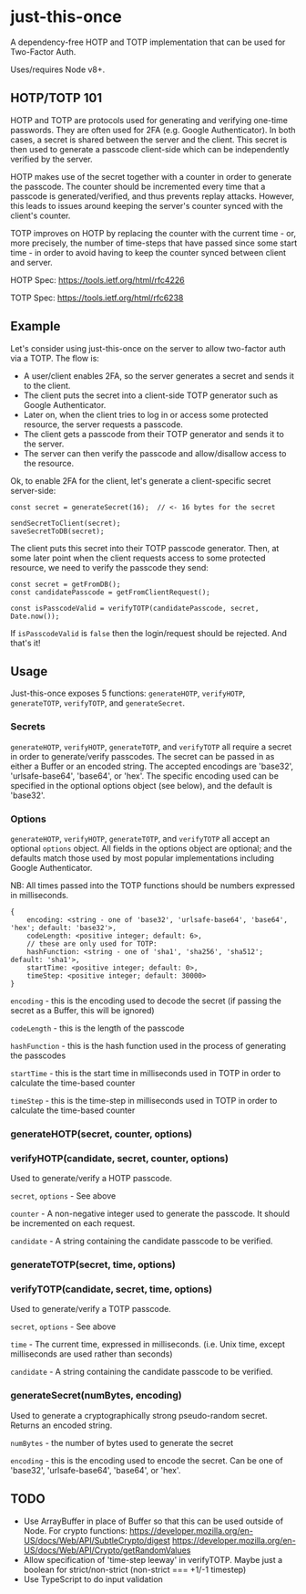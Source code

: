 # just-this-once
A dependency-free HOTP and TOTP implementation that can be used for Two-Factor Auth.

Uses/requires Node v8+.

## HOTP/TOTP 101

HOTP and TOTP are protocols used for generating and verifying one-time passwords. They are often used for 2FA (e.g. Google Authenticator). In both cases, a secret is shared between the server and the client. This secret is then used to generate a passcode client-side which can be independently verified by the server.

HOTP makes use of the secret together with a counter in order to generate the passcode. The counter should be incremented every time that a passcode is generated/verified, and thus prevents replay attacks. However, this leads to issues around keeping the server's counter synced with the client's counter.

TOTP improves on HOTP by replacing the counter with the current time - or, more precisely, the number of time-steps that have passed since some start time - in order to avoid having to keep the counter synced between client and server.

HOTP Spec: https://tools.ietf.org/html/rfc4226

TOTP Spec: https://tools.ietf.org/html/rfc6238

## Example

Let's consider using just-this-once on the server to allow two-factor auth via a TOTP. The flow is:

- A user/client enables 2FA, so the server generates a secret and sends it to the client.
- The client puts the secret into a client-side TOTP generator such as Google Authenticator.
- Later on, when the client tries to log in or access some protected resource, the server requests a passcode.
- The client gets a passcode from their TOTP generator and sends it to the server.
- The server can then verify the passcode and allow/disallow access to the resource.

Ok, to enable 2FA for the client, let's generate a client-specific secret server-side:

```
const secret = generateSecret(16);  // <- 16 bytes for the secret

sendSecretToClient(secret);
saveSecretToDB(secret);
```

The client puts this secret into their TOTP passcode generator. Then, at some later point when the client requests access to some protected resource, we need to verify the passcode they send:
```
const secret = getFromDB();
const candidatePasscode = getFromClientRequest();

const isPasscodeValid = verifyTOTP(candidatePasscode, secret, Date.now());
```

If `isPasscodeValid` is `false` then the login/request should be rejected. And that's it!

## Usage

Just-this-once exposes 5 functions: `generateHOTP`, `verifyHOTP`, `generateTOTP`, `verifyTOTP`, and `generateSecret`.

### Secrets

`generateHOTP`, `verifyHOTP`, `generateTOTP`, and `verifyTOTP` all require a secret in order to generate/verify passcodes. The secret can be passed in as either a Buffer or an encoded string. The accepted encodings are 'base32', 'urlsafe-base64', 'base64', or 'hex'. The specific encoding used can be specified in the optional options object (see below), and the default is 'base32'.

### Options

`generateHOTP`, `verifyHOTP`, `generateTOTP`, and `verifyTOTP` all accept an optional `options` object. All fields in the options object are optional; and the defaults match those used by most popular implementations including Google Authenticator.


NB: All times passed into the TOTP functions should be numbers expressed in milliseconds.

```
{
    encoding: <string - one of 'base32', 'urlsafe-base64', 'base64', 'hex'; default: 'base32'>,
    codeLength: <positive integer; default: 6>,
    // these are only used for TOTP:
    hashFunction: <string - one of 'sha1', 'sha256', 'sha512'; default: 'sha1'>,
    startTime: <positive integer; default: 0>,
    timeStep: <positive integer; default: 30000>
}
```

`encoding` - this is the encoding used to decode the secret (if passing the secret as a Buffer, this will be ignored)

`codeLength` - this is the length of the passcode

`hashFunction` - this is the hash function used in the process of generating the passcodes

`startTime` - this is the start time in milliseconds used in TOTP in order to calculate the time-based counter

`timeStep` - this is the time-step in milliseconds used in TOTP in order to calculate the time-based counter

### generateHOTP(secret, counter, options)
### verifyHOTP(candidate, secret, counter, options)

Used to generate/verify a HOTP passcode.

`secret`, `options` - See above

`counter` - A non-negative integer used to generate the passcode. It should be incremented on each request.

`candidate` - A string containing the candidate passcode to be verified.

### generateTOTP(secret, time, options)
### verifyTOTP(candidate, secret, time, options)

Used to generate/verify a TOTP passcode.

`secret`, `options` - See above

`time` - The current time, expressed in milliseconds. (i.e. Unix time, except milliseconds are used rather than seconds)

`candidate` - A string containing the candidate passcode to be verified.

### generateSecret(numBytes, encoding)

Used to generate a cryptographically strong pseudo-random secret. Returns an encoded string.

`numBytes` - the number of bytes used to generate the secret

`encoding` - this is the encoding used to encode the secret. Can be one of 'base32', 'urlsafe-base64', 'base64', or 'hex'.

## TODO

- Use ArrayBuffer in place of Buffer so that this can be used outside of Node. For crypto functions:
https://developer.mozilla.org/en-US/docs/Web/API/SubtleCrypto/digest
https://developer.mozilla.org/en-US/docs/Web/API/Crypto/getRandomValues
- Allow specification of 'time-step leeway' in verifyTOTP. Maybe just a boolean for strict/non-strict (non-strict === +1/-1 timestep)
- Use TypeScript to do input validation
